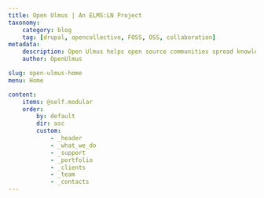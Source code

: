 ```yaml
---
title: Open Ulmus | An ELMS:LN Project
taxonomy:
    category: blog
    tag: [drupal, opencollective, FOSS, OSS, collaboration]
metadata:
    description: Open Ulmus helps open source communities spread knowledge by offering a space to build trainings available to anyone with the ELMS:LN platform that is open to anyone. Groups that build courses within Open Ulmus can offer training at tiered and free prices -- with a portion funds generated by students sent back to these groups to support their endeavors.
    author: OpenUlmus

slug: open-ulmus-home
menu: Home

content:
    items: @self.modular
    order:
        by: default
        dir: asc
        custom:
            - _header
            - _what_we_do
            - _support
            - _portfolio
            - _clients
            - _team
            - _contacts
---
```


